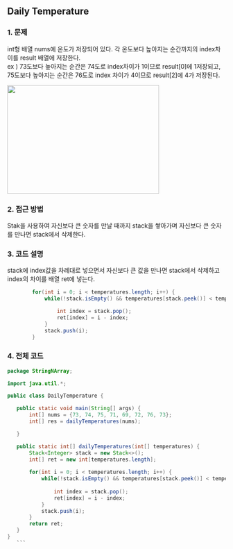 ## Daily Temperature

### 1. 문제

int형 배열 nums에 온도가 저장되어 있다. 각 온도보다 높아지는 순간까지의 index차이를 result 배열에 저장한다. <br>
ex ) 73도보다 높아지는 순간은 74도로 index차이가 1이므로 result[0]에 1저장되고,<br> 75도보다 높아지는 순간은 76도로 index 차이가 4이므로 result[2]에 4가 저장된다.

<img src ="https://user-images.githubusercontent.com/68332512/99179467-61241e00-2761-11eb-80eb-a078625f889b.PNG" width = "350" height = "250">

### 2. 접근 방법

Stak을 사용하여 자신보다 큰 숫자를 만날 때까지 stack을 쌓아가며 자신보다 큰 숫자를 만나면 stack에서 삭제한다.

### 3. 코드 설명
stack에 index값을 차례대로 넣으면서 자신보다 큰 값을 만나면 stack에서 삭제하고 index의 차이를 배열 ret에 넣는다.

```java
	    for(int i = 0; i < temperatures.length; i++) { 
	        while(!stack.isEmpty() && temperatures[stack.peek()] < temperatures[i] ) {

	            int index = stack.pop();
	            ret[index] = i - index;
	        }
	        stack.push(i);
	    }
  ```
  
 ### 4. 전체 코드
 ```java
 package StringNArray;

import java.util.*;

public class DailyTemperature {

	public static void main(String[] args) {
		int[] nums = {73, 74, 75, 71, 69, 72, 76, 73};
		int[] res = dailyTemperatures(nums);

	}

	public static int[] dailyTemperatures(int[] temperatures) {
	    Stack<Integer> stack = new Stack<>();
	    int[] ret = new int[temperatures.length];
      
	    for(int i = 0; i < temperatures.length; i++) {
	        while(!stack.isEmpty() && temperatures[stack.peek()] < temperatures[i] ) {
          
	            int index = stack.pop();
	            ret[index] = i - index;
	        }
	        stack.push(i);
	    }
	    return ret;
	}
}
	```
